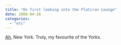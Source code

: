 ```yaml
---
title: "On first looking into the Flatiron Lounge"
date: 2008-04-26
categories: 
  - "etc"
---
```


[Ah](http://www.flatironlounge.com/), New York. Truly, my favourite of the Yorks.
